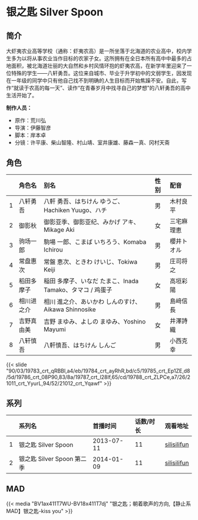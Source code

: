 # 银之匙 Silver Spoon


## 简介

大虾夷农业高等学校（通称：虾夷农高）是一所坐落于北海道的农业高中，校内学生多为以将从事农业当作目标的农家子女。这所拥有在全日本所有高中中最多的占地面积，被北海道壮丽的大自然和乡村风情环抱的虾夷农高，在新学年里迎来了一位特殊的学生——八轩勇吾。这位来自城市、毕业于升学初中的文弱学生，因发现在一年级的同学中只有他自己找不到明确的人生目标而开始焦躁不安。自此，写作“就读于农高的每一天”、读作“在青春岁月中找寻自己的梦想”的八轩勇吾的高中生活开始了。

**制作人员：**
- 原作：荒川弘
- 导演：伊藤智彦
- 脚本：岸本卓
- 分镜：许平康、柴山智隆、村山靖、室井康雄、藤森一真、冈村天斋

## 角色

|     |   角色名   |   别名  | 性别 |  配音  |
|:--- |:------  |:----      |:---  |:--   |
| 1 | 八轩勇吾 | 八軒 勇吾、はちけん ゆうご、Hachiken Yuugo、ハチ | 男 | 木村良平 |
| 2 | 御影秋 | 御影亚季、御影亚纪、みかげ アキ、Mikage Aki | 女 | 三宅麻理恵 |
| 3 | 驹场一郎 | 駒場 一郎、こまば いちろう、Komaba Ichirou | 男 | 櫻井トオル |
| 4 | 常盘惠次 | 常盤 恵次、ときわ けいじ、Tokiwa Keiji | 男 | 庄司将之 |
| 5 | 稻田多摩子 | 稲田 多摩子、いなだ たまこ、Inada Tamako、タマコ / 鸡蛋子 | 女 | 高垣彩陽 |
| 6 | 相川进之介 | 相川 進之介、あいかわ   しんのすけ、Aikawa  Shinnosike | 男 | 島﨑信長 |
| 7 | 吉野真由美 | 吉野 まゆみ、よしの まゆみ、Yoshino Mayumi | 女 | 井澤詩織 |
| 8 | 八轩慎吾 | 八軒慎吾、はちけん しんご | 男 | 小西克幸 |

{{< slide "90/03/19783_crt_qRBBl,a4/eb/19784_crt_ayRhR,bd/c5/19785_crt_Ep1ZE,d8/5d/19786_crt_08P90,83/8a/19787_crt_l28lf,65/cd/19788_crt_ZLPCe,a7/26/21011_crt_YyurL,94/52/21012_crt_Yqawf" >}}

## 系列

|     |   系列名   |   首播时间  | 话数/时长  | 观看地址 |
|:---  |:------    |:----      |:---       |:---  |
| 1 | 银之匙 Silver Spoon | 2013-07-11 | 11 | [silisilifun](https://www.silisilifun.com/vodplay/ZL77777Z/2/1/)  |
| 2 | 银之匙 Silver Spoon 第二季 | 2014-01-09 | 11 | [silisilifun](https://www.silisilifun.com/vodplay/jL77777Z/2/1/)  |

## MAD

{{< media  "BV1ax411T7WU-BV18x411T7dj"
"银之匙；朝着歌声的方向,【静止系MAD】银之匙-kiss you"  >}}

